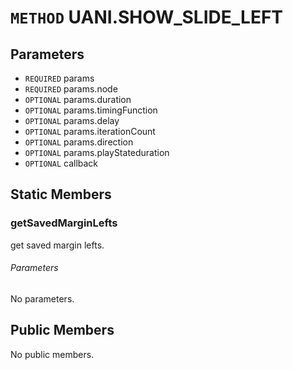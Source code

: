 # `METHOD` UANI.SHOW_SLIDE_LEFT

## Parameters
* `REQUIRED` params 
* `REQUIRED` params.node 
* `OPTIONAL` params.duration 
* `OPTIONAL` params.timingFunction 
* `OPTIONAL` params.delay 
* `OPTIONAL` params.iterationCount 
* `OPTIONAL` params.direction 
* `OPTIONAL` params.playStateduration 
* `OPTIONAL` callback 

## Static Members

### getSavedMarginLefts
get saved margin lefts.
###### Parameters
No parameters.

## Public Members
No public members.
